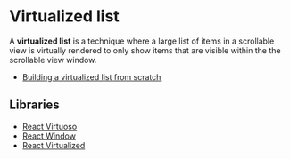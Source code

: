 # Virtualized list

A **virtualized list** is a technique where a large list of items in a scrollable view is virtually
rendered to only show items that are visible within the the scrollable view window.

- [Building a virtualized list from scratch](https://medium.com/ingeniouslysimple/building-a-virtualized-list-from-scratch-9225e8bec120)

## Libraries

- [React Virtuoso](https://github.com/petyosi/react-virtuoso)
- [React Window](https://github.com/bvaughn/react-window)
- [React Virtualized](https://github.com/bvaughn/react-virtualized)
